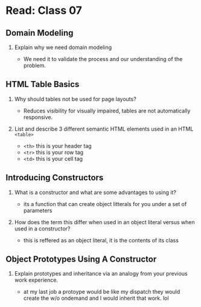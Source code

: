 # Read: Class 07

## Domain Modeling

1. Explain why we need domain modeling

    * We need it to validate the process and our understanding of the problem.

##  HTML Table Basics

1. Why should tables not be used for page layouts?

    * Reduces visibility for visually impaired, tables are not automatically responsive.

1. List and describe 3 different semantic HTML elements used in an HTML `<table>`

    * `<th>` this is your header tag
    * `<tr>` this is your row tag
    * `<td>` this is your cell tag

## Introducing Constructors

1. What is a constructor and what are some advantages to using it?

    * its a function that can create object litterals for you under a set of parameters

1. How does the term this differ when used in an object literal versus when used in a constructor?

    * this is reffered as an object literal, it is the contents of its class

## Object Prototypes Using A Constructor

1. Explain prototypes and inheritance via an analogy from your previous work experience.

    * at my last job a protoype would be like my dispatch they would create the w/o ondemand and I would inherit that work. lol
  